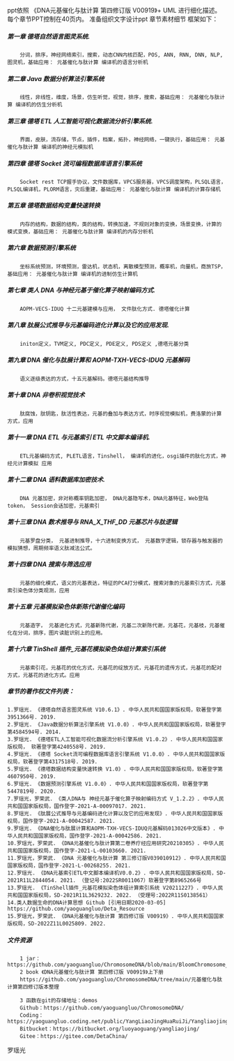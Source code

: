 ppt依照 《DNA元基催化与肽计算 第四修订版 V00919》+ UML 进行细化描述。
每个章节PPT控制在40页内。
准备组织文字设计ppt 章节素材细节 框架如下：

##### 第一章 德塔自然语言图灵系统.
        分词，排序，神经网络索引，搜索，动态CNN内核匹配，POS, ANN, RNN, DNN, NLP, 图灵机，基础应用： 元基催化与肽计算 编译机的语言分析机

##### 第二章 Java 数据分析算法引擎系统
        线性，非线性，维度，场景，仿生听觉，视觉，排序，搜索，基础应用： 元基催化与肽计算 编译机的仿生分析机

##### 第三章 德塔 ETL 人工智能可视化数据流分析引擎系统.
        界面，皮肤，流存储，节点，插件，档案，拓扑，神经网络，一键执行，基础应用： 元基催化与肽计算 编译机的神经元模拟机

##### 第四章 德塔 Socket 流可编程数据库语言引擎系统
        Socket rest TCP握手协议，文件数据库，VPCS服务器，VPCS调度架构，PLSQL语言，PLSQL编译机，PLORM语言，灾后重建，基础应用： 元基催化与肽计算 编译机的计算存储机

##### 第五章 德塔数据结构变量快速转换
        内存的结构，数据的结构，类的结构，转换加速，不规则对象的变换，场景变换，计算的模式变换，基础应用： 元基催化与肽计算 编译机的内存分析机

##### 第六章 数据预测引擎系统
        坐标系统预测，环境预测，雷达机，状态机，离散模型预测，概率机，向量机，商旅TSP，基础应用： 元基催化与肽计算 编译机的进制仿生计算机

##### 第七章 类人 DNA 与神经元基于催化算子映射编码方式.
        AOPM-VECS-IDUQ 十二元基建模与应用， 文件肽化方式. 德塔催化计算

##### 第八章 肽展公式推导与元基编码进化计算以及它的应用发现.
        initon定义，TVM定义, PDC定义, PDE定义, PDS定义 ,德塔元基分类

##### 第九章 DNA 催化与肽展计算和 AOPM-TXH-VECS-IDUQ 元基解码
        语义逐级表达的方式，十五元基解码。德塔元基结构推导

##### 第十章 DNA 非卷积视觉技术
        肽腐蚀，肽钥匙，肽活性表达，元基的叠加与表达方式，时序视觉模拟机，费洛蒙的计算方式，应用

##### 第十一章 DNA ETL 与元基索引 ETL 中文脚本编译机.
        ETL元基编码方式, PLETL语言，Tinshell， 编译机的进化，osgi插件的肽化方式，神经元计算模拟 应用

##### 第十二章 DNA 语料数据库加密技术.
        DNA 元基加密，非对称概率钥匙加密， DNA元基隐写术，DNA元基特征，Web登陆token， Session会话加密，元基索引

##### 第十三章 DNA 数术推导与 RNA_X_THF_DD 元基芯片与肽逻辑
        元基罗盘分类， 元基进制推导，十六进制变换方式， 元基数字逻辑，锁存器与触发器的模拟猜想，周期频率语义肽减法公式。

##### 第十四章 DNA 搜索与筛选应用
        元基的细化模式，语义的元基表达，特征的PCA打分模式，搜索对象的元基索引方式，元基索引染色体分类观测，应用

##### 第十五章 元基模拟染色体新陈代谢催化编码
        元基造字， 元基进化方式，元基新陈代谢，元基二次新陈代谢，元基花，元基枝，元基催化在分词，排序，图片读脏识别上的应用。

##### 第十六章 TinShell 插件_元基花模拟染色体组计算索引系统
        元基索引花，元基花的优化方式，元基花的绽放方式，元基花的遗传方式，元基花的配对方式，元基花的进化方式。应用


##### 章节的著作权文件列表：
    1.罗瑶光. 《德塔自然语言图灵系统 V10.6.1》. 中华人民共和国国家版权局，软著登字第3951366号. 2019.
    2.罗瑶光. 《Java数据分析算法引擎系统 V1.0.0》. 中华人民共和国国家版权局，软著登字第4584594号. 2014.
    3.罗瑶光. 《德塔ETL人工智能可视化数据流分析引擎系统 V1.0.2》. 中华人民共和国国家版权局， 软著登字第4240558号. 2019.
    4.罗瑶光. 《德塔 Socket流可编程数据库语言引擎系统 V1.0.0》. 中华人民共和国国家版权局，软著登字第4317518号. 2019.
    5.罗瑶光. 《德塔数据结构变量快速转换 V1.0》. 中华人民共和国国家版权局，软著登字第4607950号. 2019. 
    6.罗瑶光. 《数据预测引擎系统 V1.0.0》. 中华人民共和国国家版权局，软著登字第5447819号. 2020.
    7.罗瑶光，罗荣武. 《类人DNA与 神经元基于催化算子映射编码方式 V_1.2.2》. 中华人民共和国国家版权局，国作登字-2021-A-00097017. 2021.
    8.罗瑶光. 《肽展公式推导与元基编码进化计算以及它的应用发现》. 中华人民共和国国家版权局，国作登字-2021-A-00042587. 2021.
    9.罗瑶光. 《DNA催化与肽展计算和AOPM-TXH-VECS-IDUQ元基解码013026中文版本》. 中华人民共和国国家版权局，国作登字-2021-A-00042586. 2021.
    10.罗瑶光，罗荣武. 《DNA元基催化与肽计算第二卷养疗经应用研究20210305》. 中华人民共和国国家版权局，国作登字-2021-L-00103660. 2021.
    11.罗瑶光，罗荣武. 《DNA 元基催化与肽计算 第三修订版V039010912》. 中华人民共和国国家版权局，国作登字-2021-L-00268255. 2021.        
    12.罗瑶光. 《DNA元基索引ETL中文脚本编译机V0.0.2》. 中华人民共和国国家版权局，SD-2021R11L2844054. 2021. （登记号:2022SR0011067）软著登字第8965266号
    13.罗瑶光. 《TinShell插件_元基花模拟染色体组计算索引系统 V20211227》. 中华人民共和国国家版权局，SD-2021R11L3629232. 2022. （受理号:2022R11S0138561）
    14.类人数据生命的DNA计算思想 Github [引用日期2020-03-05] https://github.com/yaoguangluo/Deta_Resource
    15.罗瑶光，罗荣武. 《DNA元基催化与肽计算 第四修订版 V00919》. 中华人民共和国国家版权局，SD-2022Z11L0025809. 2022.



##### 文件资源
        1 jar： https://github.com/yaoguangluo/ChromosomeDNA/blob/main/BloomChromosome_V19001_20220108.jar
        2 book 《DNA元基催化与肽计算 第四修订版 V00919》上下册
        https://github.com/yaoguangluo/ChromosomeDNA/tree/main/元基催化与肽计算第四修订版本整理

        3 函数在git的存储地址：demos
        Github：https://github.com/yaoguangluo/ChromosomeDNA/
        Coding：https://yaoguangluo.coding.net/public/YangLiaoJingHuaRuiJi/YangliaojingHuaruiji/
        Bitbucket：https://bitbucket.org/luoyaoguang/yangliaojing/
        Gitee：https://gitee.com/DetaChina/



罗瑶光
